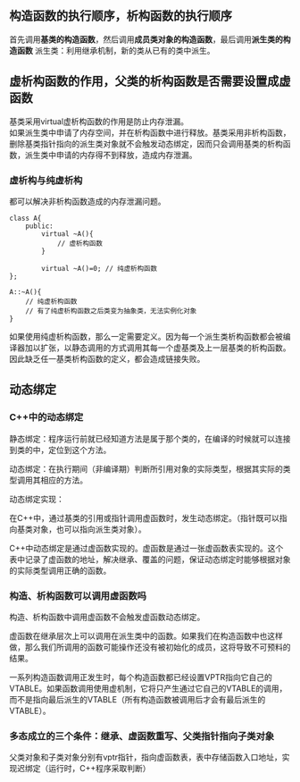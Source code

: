 ## 构造函数的执行顺序，析构函数的执行顺序
首先调用**基类的构造函数**，然后调用**成员类对象的构造函数**，最后调用**派生类的构造函数**
派生类：利用继承机制，新的类从已有的类中派生。

## 虚析构函数的作用，父类的析构函数是否需要设置成虚函数
基类采用virtual虚析构函数的作用是防止内存泄漏。  
如果派生类中申请了内存空间，并在析构函数中进行释放。基类采用非析构函数，删除基类指针指向的派生类对象就不会触发动态绑定，因而只会调用基类的析构函数，派生类中申请的内存得不到释放，造成内存泄漏。

### 虚析构与纯虚析构

都可以解决非析构函数造成的内存泄漏问题。
```
class A{
    public:
        virtual ~A(){
            // 虚析构函数
        }

        virtual ~A()=0; // 纯虚析构函数
};

A::~A(){
    // 纯虚析构函数
    // 有了纯虚析构函数之后类变为抽象类，无法实例化对象
}
```
如果使用纯虚析构函数，那么一定需要定义。因为每一个派生类析构函数都会被编译器加以扩张，以静态调用的方式调用其每一个虚基类及上一层基类的析构函数。因此缺乏任一基类析构函数的定义，都会造成链接失败。

## 动态绑定

### C++中的动态绑定

静态绑定：程序运行前就已经知道方法是属于那个类的，在编译的时候就可以连接到类的中，定位到这个方法。

动态绑定：在执行期间（非编译期）判断所引用对象的实际类型，根据其实际的类型调用其相应的方法。

动态绑定实现：

在C++中，通过基类的引用或指针调用虚函数时，发生动态绑定。（指针既可以指向基类对象，也可以指向派生类对象）。

C++中动态绑定是通过虚函数实现的。虚函数是通过一张虚函数表实现的。这个表中记录了虚函数的地址，解决继承、覆盖的问题，保证动态绑定时能够根据对象的实际类型调用正确的函数。

### 构造、析构函数可以调用虚函数吗

构造、析构函数中调用虚函数不会触发虚函数动态绑定。

虚函数在继承层次上可以调用在派生类中的函数。如果我们在构造函数中也这样做，那么我们所调用的函数可能操作还没有被初始化的成员，这将导致不可预料的结果。

一系列构造函数调用正发生时，每个构造函数都已经设置VPTR指向它自己的VTABLE。如果函数调用使用虚机制，它将只产生通过它自己的VTABLE的调用，而不是指向最后派生的VTABLE（所有构造函数被调用后才会有最后派生的VTABLE）。

### 多态成立的三个条件：继承、虚函数重写、父类指针指向子类对象

父类对象和子类对象分别有vptr指针，指向虚函数表，表中存储函数入口地址，实现迟绑定（运行时，C++程序采取判断）